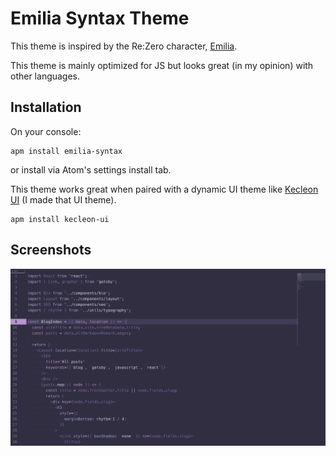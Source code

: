 # Emilia Syntax Theme

This theme is inspired by the Re:Zero character, [Emilia](https://myanimelist.net/character/118737/Emilia).

This theme is mainly optimized for JS but looks great (in my opinion) with other languages.

## Installation
On your console:

```
apm install emilia-syntax
```

or install via Atom's settings install tab.

This theme works great when paired with a dynamic UI theme like [Kecleon UI](https://github.com/arturoalviar/atom-kecleon-ui) (I made that UI theme).

```
apm install kecleon-ui
```

## Screenshots

![Emilia Syntax Theme Screenshot](screenshot.png)
